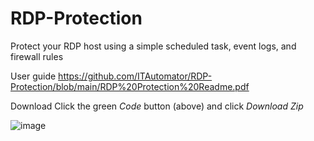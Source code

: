 # RDP-Protection
Protect your RDP host using a simple scheduled task, event logs, and firewall rules

User guide
https://github.com/ITAutomator/RDP-Protection/blob/main/RDP%20Protection%20Readme.pdf

Download
Click the green _Code_ button (above) and click _Download Zip_

![image](https://github.com/ITAutomator/RDP-Protection/assets/135157036/daa5bc40-534b-4b0c-8df4-1da85d82a795)

